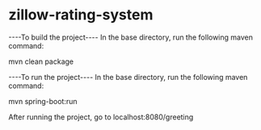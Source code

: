 zillow-rating-system
====================



----To build the project----
In the base directory, run the following maven command:

mvn clean package

----To run the project----
In the base directory, run the following maven command:

mvn spring-boot:run

After running the project, go to localhost:8080/greeting

